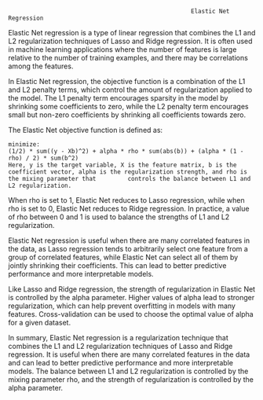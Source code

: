                                                         Elastic Net Regression
Elastic Net regression is a type of linear regression that combines the L1 and L2 regularization techniques of Lasso and Ridge regression. It is often used in machine learning applications where the number of features is large relative to the number of training examples, and there may be correlations among the features.

In Elastic Net regression, the objective function is a combination of the L1 and L2 penalty terms, which control the amount of regularization applied to the model. The L1 penalty term encourages sparsity in the model by shrinking some coefficients to zero, while the L2 penalty term encourages small but non-zero coefficients by shrinking all coefficients towards zero.

The Elastic Net objective function is defined as:

    minimize:
    (1/2) * sum((y - Xb)^2) + alpha * rho * sum(abs(b)) + (alpha * (1 - rho) / 2) * sum(b^2)
    Here, y is the target variable, X is the feature matrix, b is the coefficient vector, alpha is the regularization strength, and rho is the mixing parameter that         controls the balance between L1 and L2 regularization.
    
When rho is set to 1, Elastic Net reduces to Lasso regression, while when rho is set to 0, Elastic Net reduces to Ridge regression. In practice, a value of rho between 0 and 1 is used to balance the strengths of L1 and L2 regularization.

Elastic Net regression is useful when there are many correlated features in the data, as Lasso regression tends to arbitrarily select one feature from a group of correlated features, while Elastic Net can select all of them by jointly shrinking their coefficients. This can lead to better predictive performance and more interpretable models.

Like Lasso and Ridge regression, the strength of regularization in Elastic Net is controlled by the alpha parameter. Higher values of alpha lead to stronger regularization, which can help prevent overfitting in models with many features. Cross-validation can be used to choose the optimal value of alpha for a given dataset.

In summary, Elastic Net regression is a regularization technique that combines the L1 and L2 regularization techniques of Lasso and Ridge regression. It is useful when there are many correlated features in the data and can lead to better predictive performance and more interpretable models. The balance between L1 and L2 regularization is controlled by the mixing parameter rho, and the strength of regularization is controlled by the alpha parameter.
